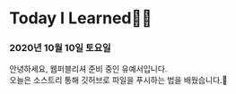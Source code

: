 # Today I Learned🧠🧠
### 2020년 10월 10일 토요일
안녕하세요, 웹퍼블리셔 준비 중인 유예서입니다.  
오늘은 소스트리 통해 깃허브로 파일을 푸시하는 법을 배웠습니다.👒
